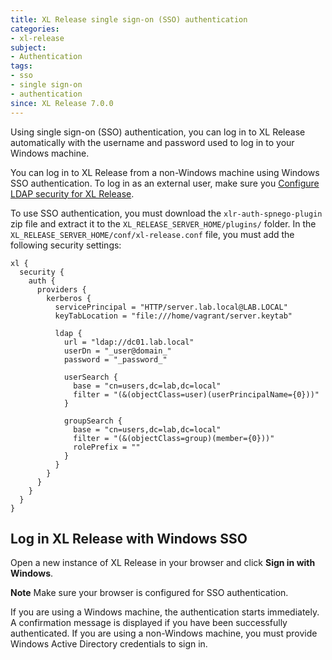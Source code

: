 ```yaml
---
title: XL Release single sign-on (SSO) authentication
categories:
- xl-release
subject:
- Authentication
tags:
- sso
- single sign-on
- authentication
since: XL Release 7.0.0
---
```


Using single sign-on (SSO) authentication, you can log in to XL Release automatically with the username and password used to log in to your Windows machine.

You can log in to XL Release from a non-Windows machine using Windows SSO authentication. To log in as an external user, make sure you [Configure LDAP security for XL Release](/xl-release/how-to/configure-ldap-security-for-xl-release.html).

To use SSO authentication, you must download the `xlr-auth-spnego-plugin` zip file and extract it to the `XL_RELEASE_SERVER_HOME/plugins/` folder. In the `XL_RELEASE_SERVER_HOME/conf/xl-release.conf` file, you must add the following security settings:

    xl {
      security {
        auth {
          providers {
            kerberos {
              servicePrincipal = "HTTP/server.lab.local@LAB.LOCAL"
              keyTabLocation = "file:///home/vagrant/server.keytab"

              ldap {
                url = "ldap://dc01.lab.local"
                userDn = "_user@domain_"
                password = "_password_"

                userSearch {
                  base = "cn=users,dc=lab,dc=local"
                  filter = "(&(objectClass=user)(userPrincipalName={0}))"
                }

                groupSearch {
                  base = "cn=users,dc=lab,dc=local"
                  filter = "(&(objectClass=group)(member={0}))"
                  rolePrefix = ""
                }
              }
            }
          }
        }
      }
    }

## Log in XL Release with Windows SSO

Open a new instance of XL Release in your browser and click **Sign in with Windows**.

**Note** Make sure your browser is configured for SSO authentication.

If you are using a Windows machine, the authentication starts immediately. A confirmation message is displayed if you have been successfully authenticated. If you are using a non-Windows machine, you must provide Windows Active Directory credentials to sign in. 
